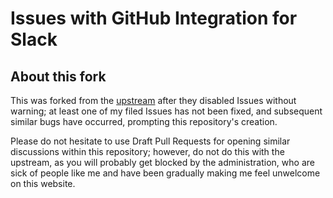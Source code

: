 # Issues with GitHub Integration for Slack
## About this fork

This was forked from the [upstream](https://github.com/integrations/slack) after they disabled Issues without warning; at least one of my filed Issues has not been fixed, and subsequent similar bugs have occurred, prompting this repository's creation.

Please do not hesitate to use Draft Pull Requests for opening similar discussions within this repository; however, do not do this with the upstream, as you will probably get blocked by the administration, who are sick of people like me and have been gradually making me feel unwelcome on this website.
